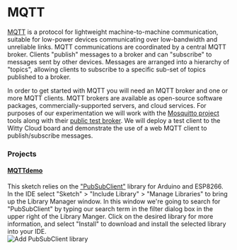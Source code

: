 # MQTT
[MQTT](https://en.wikipedia.org/wiki/MQTT) is a protocol for lightweight machine-to-machine communication, suitable for low-power devices communicating over low-bandwidth and unreliable links. MQTT communications are coordinated by a central MQTT broker.  Clients "publish" messages to a broker and can "subscribe" to messages sent by other devices.  Messages are arranged into a hierarchy of "topics", allowing clients to subscribe to a specific sub-set of topics published to a broker.

In order to get started with MQTT you will need an MQTT broker and one or more MQTT clients.  MQTT brokers are available as open-source software packages, commercially-supported servers, and cloud services.  For purposes of our experimentation we will work with the [Mosquitto project](http://mosquitto.org/) tools along with their [public test broker](http://test.mosquitto.org/).  We will deploy a test client to the Witty Cloud board and demonstrate the use of a web MQTT client to publish/subscribe messages.

### Projects
#### [MQTTdemo](MQTTdemo/MQTTdemo.ino)
This sketch relies on the ["PubSubClient"](/knolleary/pubsubclient) library for Arduino and ESP8266.  In the IDE select "Sketch" > "Include Library" > "Manage Libraries" to bring up the Library Manager window.  In this window we're going to search for "PubSubClient" by typing our search term in the filter dialog box in the upper right of the Library Manger.  Click on the desired library for more information, and select "Install" to download and install the selected library into your IDE.  
![Add PubSubClient library](https://github.com/aderusha/IoTWM-ESP8266/blob/master/Images/AddPubSubClientLibrary.png)
